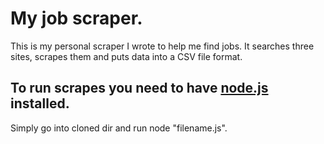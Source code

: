 # My job scraper.
This is my personal scraper I wrote to help me find jobs. It searches three sites, scrapes them and puts data into a CSV file format.

## To run scrapes you need to have [node.js](https://nodejs.org/en/) installed.
Simply go into cloned dir and run node "filename.js".
